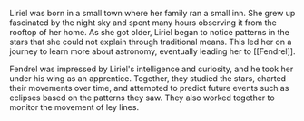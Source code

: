 Liriel was born in a small town where her family ran a small inn. She grew up fascinated by the night sky and spent many hours observing it from the rooftop of her home. As she got older, Liriel began to notice patterns in the stars that she could not explain through traditional means. This led her on a journey to learn more about astronomy, eventually leading her to [[Fendrel]].

Fendrel was impressed by Liriel's intelligence and curiosity, and he took her under his wing as an apprentice. Together, they studied the stars, charted their movements over time, and attempted to predict future events such as eclipses based on the patterns they saw. They also worked together to monitor the movement of ley lines.